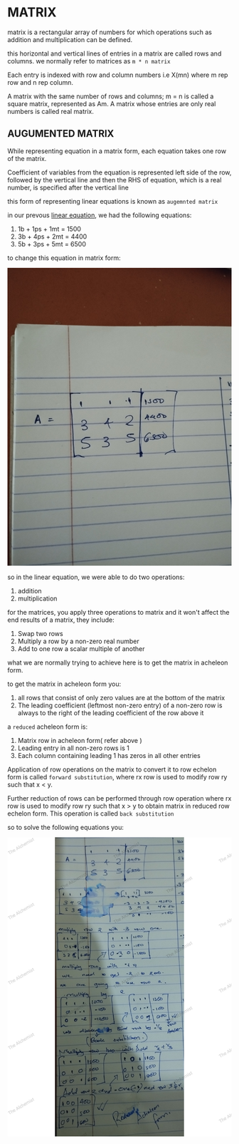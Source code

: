 # MATRIX

matrix is a rectangular array of numbers for which operations such as addition and multiplication can be defined.

this horizontal and vertical lines of entries in a matrix are called rows and columns. we normally refer to matrices as `m * n matrix`

Each entry is indexed with row and column numbers i.e X(mn) where m rep row and n rep column.

A matrix with the same number of rows and columns; m = n is called a square matrix, represented as Am. A matrix whose entries are only real numbers is called real matrix.

## AUGUMENTED MATRIX

While representing equation in a matrix form, each equation takes one row of the matrix.

Coefficient of variables from the equation is represented left side of the row, followed by the vertical line and then the RHS of equation, which is a real number, is specified after the vertical line

this form of representing linear equations is known as `augemnted matrix`

in our prevous [linear equation](./linearEquations.md), we had the following equations:

1. 1b + 1ps + 1mt = 1500
2. 3b + 4ps + 2mt = 4400
3. 5b + 3ps + 5mt = 6500

to change this equation in matrix form:

![matrix rep](../images/matrixrepo.jpg)

so in the linear equation, we were able to do two operations:

1. addition
2. multiplication

for the matrices, you apply three operations to matrix and it won't affect the end results of a matrix, they include:

1. Swap two rows
2. Multiply a row by a non-zero real number
3. Add to one row a scalar multiple of another

what we are normally trying to achieve here is to get the matrix in acheleon form.

to get the matrix in acheleon form you:

1. all rows that consist of only zero values are at the bottom of the matrix
2. The leading coefficient (leftmost non-zero entry) of a non-zero row is always to the right of the leading coefficient of the row above it

a `reduced` acheleon form is:

1. Matrix row in acheleon form( refer above )
2. Leading entry in all non-zero rows is 1
3. Each column containing leading 1 has zeros in all other entries

Application of row operations on the matrix to convert it to row echelon form is called `forward substitution`, where rx row is used to modify row ry such that x < y.

Further reduction of rows can be performed through row operation where rx row is used to modify row ry such that x > y to obtain matrix in reduced row echelon form. This operation is called `back substitution`

so to solve the following equations you:

![matrix one solved](../images/matrix1.jpg)
